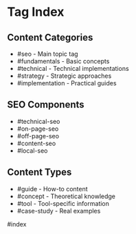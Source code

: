 # Tag Index

## Content Categories
- #seo - Main topic tag
- #fundamentals - Basic concepts
- #technical - Technical implementations
- #strategy - Strategic approaches
- #implementation - Practical guides

## SEO Components
- #technical-seo
- #on-page-seo
- #off-page-seo
- #content-seo
- #local-seo

## Content Types
- #guide - How-to content
- #concept - Theoretical knowledge
- #tool - Tool-specific information
- #case-study - Real examples

#index